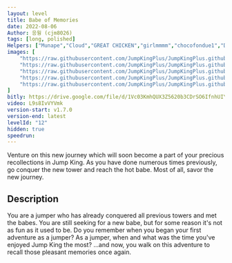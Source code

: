 ```yaml
---
layout: level
title: Babe of Memories
date: 2022-08-06
Author: 응웡 (cjm8026)
tags: [long, polished]
Helpers: ["Munape","Cloud","GREAT CHICKEN","girlmmmm","chocofondue1","DongG"]
images: [
    "https://raw.githubusercontent.com/JumpKingPlus/JumpKingPlus.github.io/www/images/workshop/levels/ws12-banner.png",
    "https://raw.githubusercontent.com/JumpKingPlus/JumpKingPlus.github.io/www/images/workshop/levels/ws12-2.png",
    "https://raw.githubusercontent.com/JumpKingPlus/JumpKingPlus.github.io/www/images/workshop/levels/ws12-3.png",
    "https://raw.githubusercontent.com/JumpKingPlus/JumpKingPlus.github.io/www/images/workshop/levels/ws12-4.png",
    "https://raw.githubusercontent.com/JumpKingPlus/JumpKingPlus.github.io/www/images/workshop/levels/ws12-5.png",
]
bitly: https://drive.google.com/file/d/1Vc03KmhQUX3Z5620b3CDrSO6IfnhUIYN/view?usp=sharing
video: L9s8IvVYVmk
version-start: v1.7.0
version-end: latest
levelId: "12"
hidden: true
speedrun:
---
```


Venture on this new journey which will soon become a part of your precious recollections in Jump King. As you have done numerous times previously, go conquer the new tower and reach the hot babe. Most of all, savor the new journey.

<!-- more -->

<div id="description">
    <h2>Description</h2>
    <p>You are a jumper who has already conquered all previous towers and met the babes. You are still seeking for a new babe, but for some reason it's not as fun as it used to be. Do you remember when you began your first adventure as a jumper? As a jumper, when and what was the time you've enjoyed Jump King the most? ...and now, you walk on this adventure to recall those pleasant memories once again.</p>
</div>